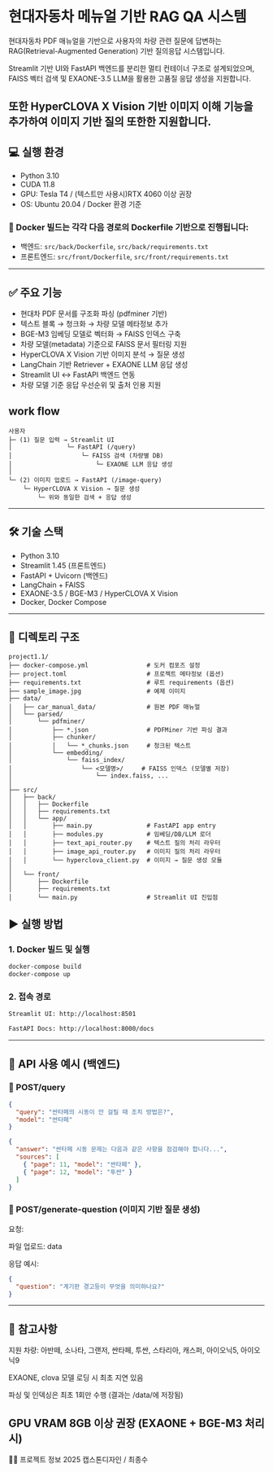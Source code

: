 # 현대자동차 메뉴얼 기반 RAG QA 시스템

현대자동차 PDF 매뉴얼을 기반으로 사용자의 차량 관련 질문에 답변하는 RAG(Retrieval-Augmented Generation) 기반 질의응답 시스템입니다.

Streamlit 기반 UI와 FastAPI 백엔드를 분리한 멀티 컨테이너 구조로 설계되었으며, FAISS 벡터 검색 및 EXAONE-3.5 LLM을 활용한 고품질 응답 생성을 지원합니다.

또한 HyperCLOVA X Vision 기반 이미지 이해 기능을 추가하여 이미지 기반 질의 또한한 지원합니다.
---

## 💻 실행 환경
- Python 3.10
- CUDA 11.8
- GPU: Tesla T4 / (텍스트만 사용시)RTX 4060 이상 권장
- OS: Ubuntu 20.04 / Docker 환경 기준

### 🐳 Docker 빌드는 각각 다음 경로의 Dockerfile 기반으로 진행됩니다:

- 백엔드: `src/back/Dockerfile`, `src/back/requirements.txt`
- 프론트엔드: `src/front/Dockerfile`, `src/front/requirements.txt`


---

## ✅ 주요 기능

- 현대차 PDF 문서를 구조화 파싱 (pdfminer 기반)
- 텍스트 블록 → 청크화 → 차량 모델 메타정보 추가
- BGE-M3 임베딩 모델로 벡터화 → FAISS 인덱스 구축
- 차량 모델(metadata) 기준으로 FAISS 문서 필터링 지원
- HyperCLOVA X Vision 기반 이미지 분석 → 질문 생성
- LangChain 기반 Retriever + EXAONE LLM 응답 생성
- Streamlit UI ↔ FastAPI 백엔드 연동
- 차량 모델 기준 응답 우선순위 및 출처 인용 지원

## work flow
```
사용자
├─ (1) 질문 입력 → Streamlit UI
│               └─ FastAPI (/query)
│                   └─ FAISS 검색 (차량별 DB)
│                       └─ EXAONE LLM 응답 생성
│
└─ (2) 이미지 업로드 → FastAPI (/image-query)
    └─ HyperCLOVA X Vision → 질문 생성
        └─ 위와 동일한 검색 + 응답 생성
```


---

## 🛠️ 기술 스택

- Python 3.10
- Streamlit 1.45 (프론트엔드)
- FastAPI + Uvicorn (백엔드)
- LangChain + FAISS
- EXAONE-3.5 / BGE-M3 / HyperCLOVA X Vision
- Docker, Docker Compose

---

## 📁 디렉토리 구조
```
project1.1/
├── docker-compose.yml                # 도커 컴포즈 설정
├── project.toml                      # 프로젝트 메타정보 (옵션)
├── requirements.txt                  # 루트 requirements (옵션)
├── sample_image.jpg                  # 예제 이미지
├── data/
│   ├── car_manual_data/              # 원본 PDF 매뉴얼
│   └── parsed/
│       └── pdfminer/
│           ├── *.json                # PDFMiner 기반 파싱 결과
│           ├── chunker/
│           │   └── *_chunks.json     # 청크된 텍스트
│           └── embedding/
│               └── faiss_index/
│                   └── <모델명>/     # FAISS 인덱스 (모델별 저장)
│                       └── index.faiss, ...
│
├── src/
│   ├── back/
│   │   ├── Dockerfile
│   │   ├── requirements.txt
│   │   └── app/
│   │       ├── main.py               # FastAPI app entry
│   │       ├── modules.py            # 임베딩/DB/LLM 로더
│   │       ├── text_api_router.py    # 텍스트 질의 처리 라우터
│   │       ├── image_api_router.py   # 이미지 질의 처리 라우터
│   │       └── hyperclova_client.py  # 이미지 → 질문 생성 모듈
│
│   └── front/
│       ├── Dockerfile
│       ├── requirements.txt
│       └── main.py                   # Streamlit UI 진입점

```

## ▶ 실행 방법

### 1. Docker 빌드 및 실행

```bash
docker-compose build
docker-compose up
```

### 2. 접속 경로
```bash
Streamlit UI: http://localhost:8501

FastAPI Docs: http://localhost:8000/docs
```
---

## 🧪 API 사용 예시 (백엔드)

### 🔹 POST/query
```json
{
  "query": "싼타페의 시동이 안 걸릴 때 조치 방법은?",
  "model": "싼타페"
}
```

```json
{
  "answer": "싼타페 시동 문제는 다음과 같은 사항을 점검해야 합니다...",
  "sources": [
    { "page": 11, "model": "싼타페" },
    { "page": 12, "model": "투싼" }
  ]
}
```
### 🔹 POST/generate-question (이미지 기반 질문 생성)

요청:

파일 업로드: data

응답 예시:
```json
{
  "question": "계기판 경고등이 무엇을 의미하나요?"
}
```
---
## 📌 참고사항
지원 차량: 아반떼, 소나타, 그랜저, 싼타페, 투싼, 스타리아, 캐스퍼, 아이오닉5, 아이오닉9


EXAONE, clova 모델 로딩 시 최초 지연 있음

파싱 및 인덱싱은 최초 1회만 수행 (결과는 /data/에 저장됨)

GPU VRAM 8GB 이상 권장 (EXAONE + BGE-M3 처리 시)
---
👨‍💻 프로젝트 정보
2025 캡스톤디자인 / 최종수
